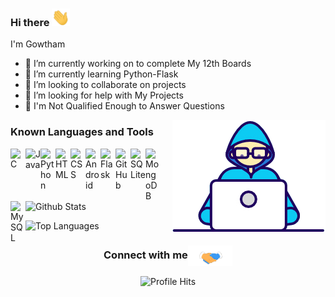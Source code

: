 ### Hi there <img src="https://github.com/Gowtham2003/Gowtham2003/blob/master/Assets/Hi.gif" width="29px"> 
I'm Gowtham

- 🔭 I’m currently working on to complete My 12th Boards
- 🌱 I’m currently learning Python-Flask
- 👯 I’m looking to collaborate on projects
- 🤔 I’m looking for help with My Projects
- 💬 I'm Not Qualified Enough to Answer Questions


<img align="right" src="https://github.com/Gowtham2003/Gowtham2003/blob/master/Assets/Developer.gif"/>

### Known Languages and Tools

<img align="left" alt="C" width="24px" src="https://cdn.jsdelivr.net/npm/simple-icons@3.2.0/icons/c.svg" />

<img align="left" alt="Java" width="24px" src="https://cdn.jsdelivr.net/npm/simple-icons@3.2.0/icons/java.svg" />

<img align="left" alt="Python" width="24px" src="https://cdn.jsdelivr.net/npm/simple-icons@3.2.0/icons/python.svg" />


<img align="left" alt="HTML" width="24px" src="https://cdn.jsdelivr.net/npm/simple-icons@3.2.0/icons/html5.svg" />

<img align="left" alt="CSS" width="24px" src="https://cdn.jsdelivr.net/npm/simple-icons@3.2.0/icons/css3.svg" />

<img align="left" alt="Android" width="24px" src="https://cdn.jsdelivr.net/npm/simple-icons@3.2.0/icons/android.svg" />

<img align="left" alt="Flask" width="24px" src="https://cdn.jsdelivr.net/npm/simple-icons@3.2.0/icons/flask.svg" />

<img align="left" alt="GitHub" width="24px" src="https://cdn.jsdelivr.net/npm/simple-icons@3.2.0/icons/github.svg" />


<img align="left" alt="SQLite" width="24px" src="https://cdn.jsdelivr.net/npm/simple-icons@3.2.0/icons/sqlite.svg" />

<img align="left" alt="MongoDB" width="24px" src="https://cdn.jsdelivr.net/npm/simple-icons@3.2.0/icons/mongodb.svg" />

<img align="left" alt="MySQL" width="24px" src="https://cdn.jsdelivr.net/npm/simple-icons@3.2.0/icons/mysql.svg" />

<br/><br/>

![Github Stats](https://github-readme-stats.vercel.app/api?username=Gowtham2003&show_icons=true&count_private=true&include_all_commits=true&theme=radical)


![Top Languages](https://github-readme-stats.vercel.app/api/top-langs/?username=Gowtham2003&layout=compact&theme=radical)


<div align="center">
  <h3 align="center">Connect with me<img align="center" src="https://github.com/Gowtham2003/Gowtham2003/blob/master/Assets/Handshake.gif" height="33px" /></h3>
</div>



<p align="center"><img alt="Profile Hits" src="https://hits.seeyoufarm.com/api/count/incr/badge.svg?url=https%3A%2F%2Fgithub.com%2Frajput2107%2F" /></p>


